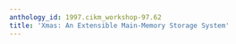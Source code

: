 ```yaml
---
anthology_id: 1997.cikm_workshop-97.62
title: 'Xmas: An Extensible Main-Memory Storage System'
---
```

